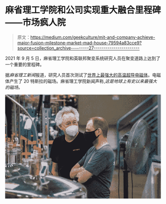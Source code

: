 # 麻省理工学院和公司实现重大融合里程碑——市场疯人院

> 原文：<https://medium.com/geekculture/mit-and-company-achieve-major-fusion-milestone-market-mad-house-79594a83cce9?source=collection_archive---------27----------------------->

2021 年 9 月 5 日，麻省理工学院和英联邦聚变系统研究人员在聚变道路上达到了一个重要的里程碑。

据*麻省理工新闻*报道，研究人员首次测试了[世界上最强大的高温超导电磁体](https://news.mit.edu/2021/MIT-CFS-major-advance-toward-fusion-energy-0908)。电磁体产生了 20 特斯拉的磁场。麻省理工学院新闻声称,*这是地球上有史以来最强大的磁场。*

![](img/b945082ff838730443f96a9ea1b3fc63.png)